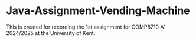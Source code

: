 # Java-Assignment-Vending-Machine
This is created for recording the 1st assignment for COMP8710 A1 2024/2025 at the University of Kent.
